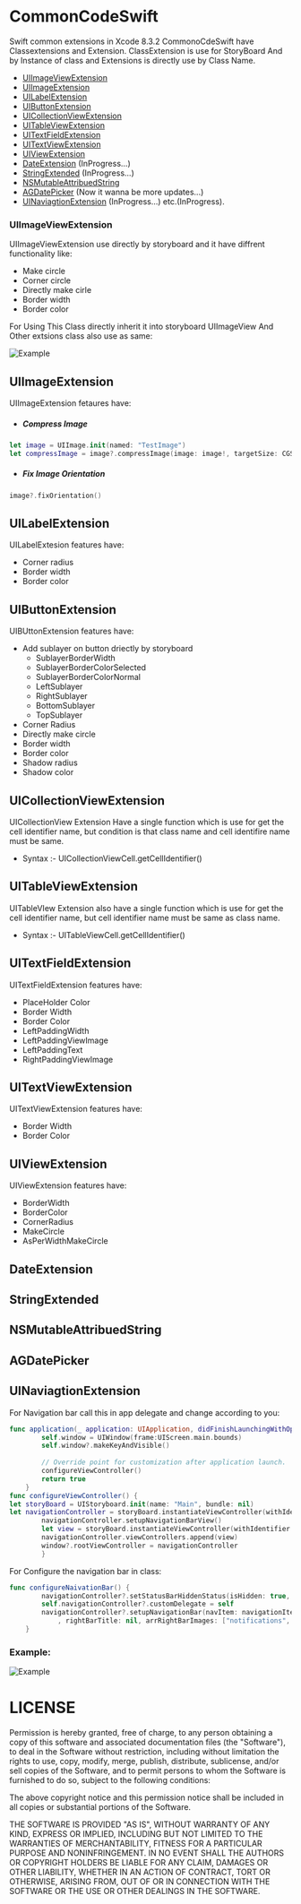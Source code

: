 # CommonCodeSwift
Swift common extensions in Xcode 8.3.2
CommonoCdeSwift have Classextensions and Extension.
ClassExtension is use for StoryBoard And by Instance of class and Extensions is directly use by Class Name.
  * [UIImageViewExtension](#uiimageviewextension)  
  * [UIImageExtension](#uiimageextension)
  * [UILabelExtension](#uilabelextension)
  * [UIButtonExtension](#uibuttonextension)
  * [UICollectionViewExtension](#uicollectionviewextension)
  * [UITableViewExtension](#uitableviewextension)
  * [UITextFieldExtension](#uitextfieldextension)
  * [UITextViewExtension](#uitextviewextension)
  * [UIViewExtension](#uiviewextension)
  * [DateExtension](#dateextension) (InProgress...)
  * [StringExtended](#stringextended) (InProgress...)
  * [NSMutableAttribuedString](#nsmutableattribuedstring)
  * [AGDatePicker](#agdatepicker) (Now it wanna be more updates...)
  * [UINaviagtionExtension](#uinaviagtionextension) (InProgress...)
  etc.(InProgress).
  
### UIImageViewExtension
UIImageViewExtension use directly by storyboard and it have diffrent functionality like:
* Make circle
* Corner circle
* Directly make cirle
* Border width 
* Border color

<p>For Using This Class directly inherit it into storyboard UIImageView And Other extsions class also use as same:<p>

![Example](https://github.com/aman19ish/CommonCodeSwift/blob/master/ExampleImages/UIImageViewExtensionInherit.png)

## UIImageExtension
UIImageExtension fetaures have:
* ##### Compress Image #####
```swift
let image = UIImage.init(named: "TestImage")
let compressImage = image?.compressImage(image: image!, targetSize: CGSize.init(width: 200, height: 200), compressionQuality: 0.50)
```
* ##### Fix Image Orientation #####
```swift
image?.fixOrientation()
```
## UILabelExtension
UILabelExtesion features have:
* Corner radius
* Border width
* Border color

## UIButtonExtension
UIBUttonExtension features have:
* Add sublayer on button driectly by storyboard
  * SublayerBorderWidth
  * SublayerBorderColorSelected
  * SublayerBorderColorNormal
  * LeftSublayer
  * RightSublayer
  * BottomSublayer
  * TopSublayer
* Corner Radius
* Directly make circle
* Border width
* Border color
* Shadow radius 
* Shadow color

## UICollectionViewExtension
UICollectionView Extension Have a single function which is use for get the cell identifier name, but condition is that class name and cell identifire name must be same.
- Syntax :- UICollectionViewCell.getCellIdentifier()

## UITableViewExtension
UITableVIew Extension also have a single function which is use for get the cell identifier name, but cell identifier name must be same as class name.
- Syntax :- UITableViewCell.getCellIdentifier()

## UITextFieldExtension
UITextFieldExtension features have:
* PlaceHolder Color
* Border Width
* Border Color
* LeftPaddingWidth
* LeftPaddingViewImage
* LeftPaddingText
* RightPaddingViewImage

## UITextViewExtension
UITextViewExtension features have:
* Border Width
* Border Color

## UIViewExtension
UIViewExtension features have:
* BorderWidth
* BorderColor
* CornerRadius
* MakeCircle
* AsPerWidthMakeCircle

## DateExtension
## StringExtended
## NSMutableAttribuedString
## AGDatePicker
## UINaviagtionExtension

For Navigation bar call this  in app delegate and change according to you:
```swift
func application(_ application: UIApplication, didFinishLaunchingWithOptions launchOptions: [UIApplicationLaunchOptionsKey: Any]?) -> Bool {
        self.window = UIWindow(frame:UIScreen.main.bounds)
        self.window?.makeKeyAndVisible()
        
        // Override point for customization after application launch.
        configureViewController()
        return true
    }
func configureViewController() {
let storyBoard = UIStoryboard.init(name: "Main", bundle: nil)
let navigationController = storyBoard.instantiateViewController(withIdentifier: "controller") as! UINavigationController
        navigationController.setupNavigationBarView()
        let view = storyBoard.instantiateViewController(withIdentifier: "view") as! ViewController
        navigationController.viewControllers.append(view)
        window?.rootViewController = navigationController
        }
```
For Configure the navigation bar in class:
```swift
func configureNaivationBar() {
        navigationController?.setStatusBarHiddenStatus(isHidden: true, andNavigationBarHiddenStatus: false)
        self.navigationController?.customDelegate = self
        navigationController?.setupNavigationBar(navItem: navigationItem, title: "Testing", leftBarButtonType: .back, rightBarItemType: .threeIcon
            , rightBarTitle: nil, arrRightBarImages: ["notifications", "notifications", "notifications"])
    } 
```
    
### Example: ###

![Example](https://github.com/aman19ish/CommonCodeSwift/blob/master/ExampleImages/DeviceExample.png)

# LICENSE

<p>Permission is hereby granted, free of charge, to any person obtaining a copy
of this software and associated documentation files (the "Software"), to deal
in the Software without restriction, including without limitation the rights
to use, copy, modify, merge, publish, distribute, sublicense, and/or sell
copies of the Software, and to permit persons to whom the Software is
furnished to do so, subject to the following conditions:

The above copyright notice and this permission notice shall be included in all
copies or substantial portions of the Software.

THE SOFTWARE IS PROVIDED "AS IS", WITHOUT WARRANTY OF ANY KIND, EXPRESS OR
IMPLIED, INCLUDING BUT NOT LIMITED TO THE WARRANTIES OF MERCHANTABILITY,
FITNESS FOR A PARTICULAR PURPOSE AND NONINFRINGEMENT. IN NO EVENT SHALL THE
AUTHORS OR COPYRIGHT HOLDERS BE LIABLE FOR ANY CLAIM, DAMAGES OR OTHER
LIABILITY, WHETHER IN AN ACTION OF CONTRACT, TORT OR OTHERWISE, ARISING FROM,
OUT OF OR IN CONNECTION WITH THE SOFTWARE OR THE USE OR OTHER DEALINGS IN THE
SOFTWARE.<p>
